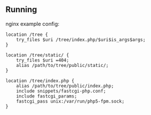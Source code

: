Running
-------

nginx example config:

    location /tree {
        try_files $uri /tree/index.php/$uri$is_args$args;
    }

    location /tree/static/ {
        try_files $uri =404;
        alias /path/to/tree/public/static/;
    }

    location /tree/index.php {
        alias /path/to/tree/public/index.php;
        include snippets/fastcgi-php.conf;
        include fastcgi_params;
        fastcgi_pass unix:/var/run/php5-fpm.sock;
    }
